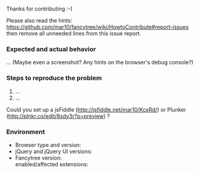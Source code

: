 Thanks for contributing :-)

Please also read the hints:  
  https://github.com/mar10/fancytree/wiki/HowtoContribute#report-issues  
then remove all unneeded lines from this issue report.


### Expected and actual behavior

... (Maybe even a screenshot? Any hints on the browser's debug console?)


### Steps to reproduce the problem

  1. ...
  2. ...

Could you set up a jsFiddle (http://jsfiddle.net/mar10/KcxRd/) or
Plunker (http://plnkr.co/edit/8sdy3r?p=preview) ?


### Environment

  - Browser type and version:
  - jQuery and jQuery UI versions:
  - Fancytree version:    
    enabled/affected extensions: 

